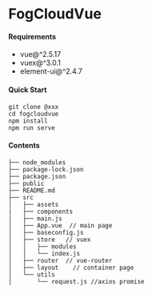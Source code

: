 # FogCloudVue

#### Requirements
- vue@^2.5.17
- vuex@^3.0.1
- element-ui@^2.4.7

#### Quick Start

```
git clone @xxx
cd fogcloudvue
npm install
npm run serve
```
#### Contents
```
├── node_modules
├── package-lock.json
├── package.json
├── public
├── README.md
├── src
│   ├── assets
|   ├── components
│   ├── main.js
│   ├── App.vue  // main page
│   ├── baseconfig.js
│   ├── store   // vuex
│   │   ├── modules
│   │   └── index.js
│   ├── router  // vue-router
│   ├── layout    // container page
│   └── utils
│       └── request.js //axios promise

```
